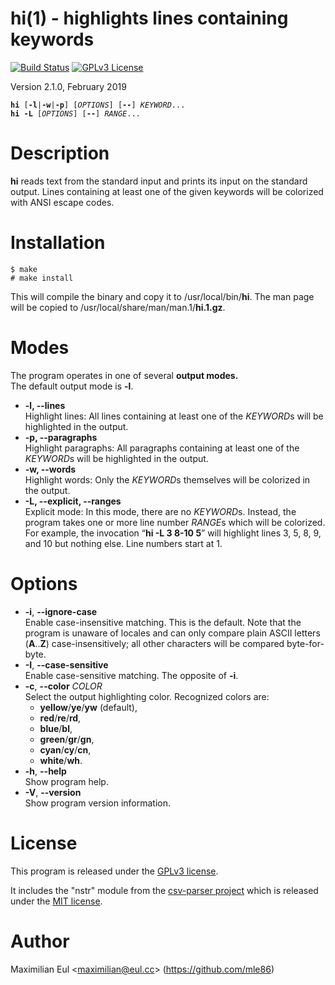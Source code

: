 [//]: # (This file was autogenerated from the man page with 'make README.md')

# hi(1) - highlights lines containing keywords

[![Build Status](https://travis-ci.org/mle86/hi.svg?branch=master)](https://travis-ci.org/mle86/hi)
[![GPLv3 License](https://img.shields.io/badge/license-GPL%20v3-498e7f.svg?style=flat)](/COPYING)


Version 2.1.0, February 2019

<pre><code><b>hi</b> [<b>-l</b>|<b>-w</b>|<b>-p</b>] [<i>OPTIONS</i>] [<b>--</b>] <i>KEYWORD</i>...
<b>hi</b> <b>-L</b> [<i>OPTIONS</i>] [<b>--</b>] <i>RANGE</i>...</code></pre>

# Description

**hi** reads text from the standard input
and prints its input on the standard output.
Lines containing at least one of the given keywords
will be colorized
with ANSI escape codes.

# Installation

```
$ make
# make install
```

This will compile the binary and copy it to /usr/local/bin/**hi**.
The man page will be copied to /usr/local/share/man/man.1/**hi.1.gz**.



# Modes

The program operates in one of several
**output modes.**  
The default output mode is **-l**.

* **-l, --lines**  
  Highlight lines:
  All lines containing at least one of the *KEYWORD*s
  will be highlighted in the output.
* **-p, --paragraphs**  
  Highlight paragraphs:
  All paragraphs containing at least one of the *KEYWORD*s
  will be highlighted in the output.
* **-w, --words**  
  Highlight words:
  Only the *KEYWORD*s themselves
  will be colorized in the output.
* **-L, --explicit, --ranges**  
  Explicit mode:
  In this mode, there are no *KEYWORD*s.
  Instead,
  the program takes one or more line number *RANGE*s
  which will be colorized.
  For example, the invocation
  “**hi -L 3 8-10 5**”
  will highlight lines 3, 5, 8, 9, and 10
  but nothing else.
  Line numbers start at 1.

# Options


* **-i**, **--ignore-case**  
  Enable case-insensitive matching.
  This is the default.
  Note that the program is unaware of locales
  and can only compare plain ASCII letters (**A**..**Z**)
  case-insensitively; all other characters will be compared byte-for-byte.
* **-I**, **--case-sensitive**  
  Enable case-sensitive matching.
  The opposite of **-i**.
* **-c**, **--color** *COLOR*  
  Select the output highlighting color.
  Recognized colors are:
    * **yellow**/**ye**/**yw**
      (default),
    * **red**/**re**/**rd**,
    * **blue**/**bl**,
    * **green**/**gr**/**gn**,
    * **cyan**/**cy**/**cn**,
    * **white**/**wh**.
* **-h**, **--help**  
  Show program help.
* **-V**, **--version**  
  Show program version information.

# License

This program is released under the
[GPLv3&nbsp;license](https://www.gnu.org/licenses/gpl.html).

It includes the "nstr" module
from the
[csv-parser project](https://github.com/mle86/csv-parser)
which is released under the
[MIT&nbsp;license](https://opensource.org/licenses/MIT).

# Author

Maximilian Eul &lt;[maximilian@eul.cc](mailto:maximilian@eul.cc)&gt;
(https://github.com/mle86)
